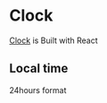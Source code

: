 # Clock
[Clock](https://clock-gt31ngqap-zhouuualexander.vercel.app/) is
Built with React
## Local time
24hours format
